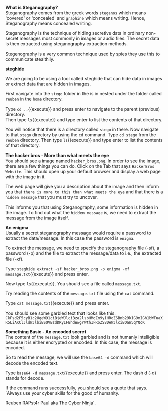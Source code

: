 __What is Steganography?__  
Steganography comes from the greek words `steganos` which means 'covered' or 'concealed' and `graphine` which means writing. Hence, Steganography means concealed writing.  

Steganography is the technique of hiding secretive data in ordinary non-secret messages most commonly in images or audio files. The secret data is then extracted using steganography extraction methods.  

Stegenography is a very common technique used by spies they use this to communicate stealthily.    

__steghide__  

We are going to be using a tool called steghide that can hide data in images or extract data that are hidden in images.  


First navigate into the `stego` folder in the is in nested under the folder called `reuben` in the `home` directory.  

Type `cd ..`{{execute}} and press enter to navigate to the parent (previous) directory.  
Then type `ls`{{execute}} and type enter to list the contents of that directory.  

You will notice that there is a directory called `stego` in there. Now navigate to that `stego` directory by using the `cd` command. Type `cd stego` from the `reuben` directory.
Then type `ls`{{execute}} and type enter to list the contents of that directory.  

__The hacker bros - More than what meets the eye__  
You should see a image named `hacker_bros.png`. In order to see the image, there are a few things you can do.
Click on the Tab that says `HackerBros Website`. This should open up your default browser and display a web page with the image in it.

The web page will give you a description about the image and then inform you that `there is more to this than what meets the eye` and that there is a `hidden message` that you must try to uncover.  

This informs you that using Steganography, some information is hidden in the image.
To find out what the `hidden message` is, we need to extract the message from the image itself.  

__An enigma__  
Usually a secret steganography message would require a password to extract the data/message. In this case the password is `enigma`.  

To extract the message, we need to specify the steganography file (-sf), a password (-p) and the file to extract the message/data to i.e., the extracted file (-xf).  

Type `steghide extract -sf hacker_bros.png -p enigma -xf message.txt`{{execute}} and press enter.   

Now type `ls`{{execute}}. You should see a file called `message.txt`.  

Try reading the contents of the `message.txt` file using the `cat` command.   

Type `cat message.txt`{{execute}} and press enter.  

You should see some garbled text that looks like this.    
`CkFsd2F5cyB1c2UgeW91ciBjeWJlciBza2lsbHMgZm9yIHRoZSBnb29kIG9mIGh1bWFuaXR5LiAKClJldWJlbiBSQVBzdDRyIFBhdWwgYWthIFRoZSBDeWJlciBOaW5qYQoK`  

__Something Basic - An encoded secret__    
The content of the `message.txt` look garbled and is not humanly intelligible because it is either encrypted or encoded. In this case, the message is encoded.  

So to read the message, we will use the `base64 -d` command which will decode the encoded text.  

Type `base64 -d message.txt`{{execute}} and press enter.
The dash d (-d) stands for decode.  

If the command runs successfully, you should see a quote that says.  
`Always use your cyber skills for the good of humanity.

Reuben RAPst4r Paul aka The Cyber Ninja`.  
